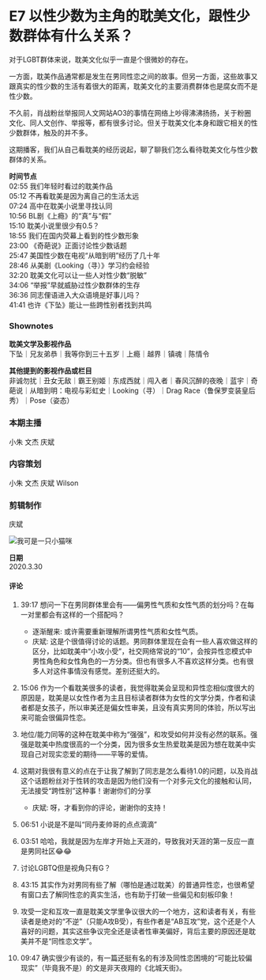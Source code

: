 # E7 以性少数为主角的耽美文化，跟性少数群体有什么关系？

对于LGBT群体来说，耽美文化似乎一直是个很微妙的存在。

一方面，耽美作品通常都是发生在男同性恋之间的故事。但另一方面，这些故事又跟真实的性少数的生活有着很大的距离，耽美文化的主要消费群体也是腐女而不是性少数。

不久前，肖战粉丝举报同人文网站AO3的事情在网络上吵得沸沸扬扬，关于粉圈文化、同人文创作、举报等，都有很多讨论。但关于耽美文化本身和跟它相关的性少数群体，触及的并不多。

这期播客，我们从自己看耽美的经历说起，聊了聊我们怎么看待耽美文化与性少数群体的关系。

**时间节点**  
02:55 我们年轻时看过的耽美作品  
05:12 不再看耽美是因为离自己的生活太远  
07:24 高中在耽美小说里寻找认同  
10:56 BL剧《上瘾》的“真”与“假”  
15:10 耽美小说里很少有0.5？  
18:55 我们在国内荧幕上看到的性少数形象  
23:00 《奇葩说》正面讨论性少数话题  
25:47 美国性少数在电视“从暗到明”经历了几十年  
28:46 从美剧《Looking（寻）》学习约会经验  
32:20 耽美文化可以让一些人对性少数“脱敏”  
34:06 “举报”早就威胁过性少数群体的生存  
36:36 同志俚语进入大众语境是好事儿吗？  
41:41 也许《下坠》能让一些跨性别者找到共鸣

### Shownotes

**耽美文学及影视作品**  
下坠｜兄友弟恭｜我等你到三十五岁｜上瘾｜越界｜镇魂｜陈情令

**其他提到的影视作品或栏目**  
非诚勿扰｜丑女无敌｜霸王别姬｜东成西就｜闯入者｜春风沉醉的夜晚｜蓝宇｜奇葩说｜从暗到明：电视与彩虹史｜Looking（寻）｜Drag Race（鲁保罗变装皇后秀）｜Pose（姿态）

### 本期主播

小朱 文杰 庆斌

### 内容策划

小朱 文杰 庆斌 Wilson

### 剪辑制作

庆斌

![我可是一只小猫咪](https://image.xyzcdn.net/FoOZ2Rq3ww5hsj68tGuKImtmvuIx@thumbnail)

**日期**  
2020.3.30

#### 评论

1. 39:17 想问一下在男同群体里会有——偏男性气质和女性气质的划分吗？在每一对里都会有这样的一个搭配吗？  
   - 逐渐醒来: 或许需要重新理解所谓男性气质和女性气质。  
   - 庆斌: 这是个很值得讨论的话题。男同群体里现在会有一些人喜欢做这样的区分，比如耽美中“小攻小受”，社交网络常说的“10”，会按异性恋模式中男性角色和女性角色的一方分类。但也有很多人不喜欢这样分类。也有很多人对这件事情没有感觉。差别还挺大的。

2. 15:06 作为一个看耽美很多的读者，我觉得耽美会呈现和异性恋相似度很大的原因是，耽美是以女性作者为主且目标读者群体为女性的文学分类，作者和读者都是女孩子，所以审美还是偏女性审美，且没有真实男同的体验，所以写出来可能会很偏异性恋。

3. 地位/能力同等的这种在耽美中称为“强强”，和攻受如何并没有必然的联系。强强是耽美中热度很高的一个分类，因为很多女生热爱耽美是因为想在耽美中实现自己对现实恋爱的期待——平等的爱情。

4. 这期对我很有意义的点在于让我了解到了同志是怎么看待1.0的问题，以及肖战这个话题粉丝对于性转的攻击是因为他们没有一个对多元文化的接触和认同，无法接受“跨性别”这种事！谢谢你们的分享  
   - 庆斌: 呀，才看到你的评论，谢谢你的支持！

5. 06:51 小说是不是叫“同丹麦帅哥的点点滴滴”  
 
6. 03:51 哈哈，我就是因为左岸才开始上天涯的，导致我对天涯的第一反应一直是男同社区😂😂

7. 讨论LGBTQ但是视角只有G？

8. 43:15 其实作为对男同有些了解（哪怕是通过耽美）的普通异性恋，也很希望有窗口去了解同性恋的真实生活，也有助于打破一些偏见和刻板印象！

9. 攻受一定和互攻一直是耽美文学里争议很大的一个地方，这和读者有关，有些读者是绝对的“不逆”（只能A攻B受），有些作者是“AB互攻”党，这个还是个人喜好的问题，其实这些争议完全还是读者性审美偏好，背后主要的原因还是耽美并不是“同性恋文学”。

10. 09:47 确实很少有谈的，有一篇还挺有名的有涉及同性恋困境的“可能比较偏现实”（毕竟我不是）的文是非天夜翔的《北城天街》。